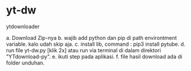 # yt-dw
ytdownloader

a. Download Zip-nya
b. wajib add python dan pip di path environtment variable. kalo udah skip aja.
c. install lib, command : pip3 install pytube.
d. run file yt-dw.py [klik 2x] atau run via terminal di dalam direktori "YTdownload-py".
e. ikuti step pada aplikasi.
f. file hasil download ada di folder unduhan.
